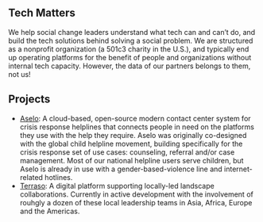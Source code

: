 ## Tech Matters
We help social change leaders understand what tech can and can’t do, and build the tech solutions behind solving a social problem. We are structured as a nonprofit organization (a 501c3 charity in the U.S.), and typically end up operating platforms for the benefit of people and organizations without internal tech capacity. However, the data of our partners belongs to them, not us! 

## Projects
* [Aselo](https://aselo.org/): A cloud-based, open-source modern contact center system for crisis response helplines that connects people in need on the platforms they use with the help they require. Aselo was originally co-designed with the global child helpline movement, building specifically for the crisis response set of use cases: counseling, referral and/or case management. Most of our national helpline users serve children, but Aselo is already in use with a gender-based-violence line and internet-related hotlines. 
* [Terraso](https://terraso.org/): A digital platform supporting locally-led landscape collaborations. Currently in active development with the involvement of rouhgly a dozen of these local leadership teams in Asia, Africa, Europe and the Americas.  
